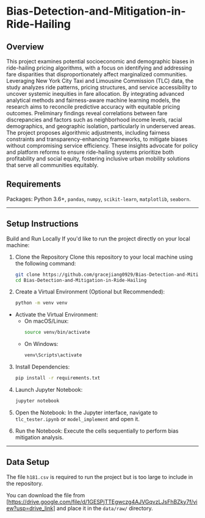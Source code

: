 # Bias-Detection-and-Mitigation-in-Ride-Hailing

## Overview
This project examines potential socioeconomic and demographic biases in ride-hailing pricing algorithms, with a focus on identifying and addressing fare disparities that disproportionately affect marginalized communities. Leveraging New York City Taxi and Limousine Commission (TLC) data, the study analyzes ride patterns, pricing structures, and service accessibility to uncover systemic inequities in fare allocation. By integrating advanced analytical methods and fairness-aware machine learning models, the research aims to reconcile predictive accuracy with equitable pricing outcomes. Preliminary findings reveal correlations between fare discrepancies and factors such as neighborhood income levels, racial demographics, and geographic isolation, particularly in underserved areas. The project proposes algorithmic adjustments, including fairness constraints and transparency-enhancing frameworks, to mitigate biases without compromising service efficiency. These insights advocate for policy and platform reforms to ensure ride-hailing systems prioritize both profitability and social equity, fostering inclusive urban mobility solutions that serve all communities equitably.

## Requirements
Packages: Python 3.6+, `pandas`, `numpy`, `scikit-learn`, `matplotlib`, `seaborn`. 

---
## Setup Instructions
Build and Run Locally
If you'd like to run the project directly on your local machine:

1. Clone the Repository
   Clone this repository to your local machine using the following command: 
   
   ```bash
   git clone https://github.com/gracejiang0929/Bias-Detection-and-Mitigation-in-Ride-Hailing.git
   cd Bias-Detection-and-Mitigation-in-Ride-Hailing

2. Create a Virtual Environment (Optional but Recommended):
   ```bash
   python -m venv venv
   
- Activate the Virtual Environment:
   - On macOS/Linux:
     ```bash
     source venv/bin/activate

   - On Windows:
     ```bash
     venv\Scripts\activate

3. Install Dependencies:
   ```bash
   pip install -r requirements.txt

4. Launch Jupyter Notebook:
   ```bash
   jupyter notebook

5. Open the Notebook:
   In the Jupyter interface, navigate to `tlc_tester.ipynb` or `model_implement` and open it.

6. Run the Notebook:
   Execute the cells sequentially to perform bias mitigation analysis.

---
## Data Setup
The file `h181.csv` is required to run the project but is too large to include in the repository.

You can download the file from [https://drive.google.com/file/d/1GESPjTTEgwczg4AJVGqvzLJsFhBZky7f/view?usp=drive_link] and place it in the `data/raw/` directory.
